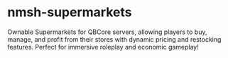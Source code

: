 # nmsh-supermarkets
Ownable Supermarkets for QBCore servers, allowing players to buy, manage, and profit from their stores with dynamic pricing and restocking features. Perfect for immersive roleplay and economic gameplay!
